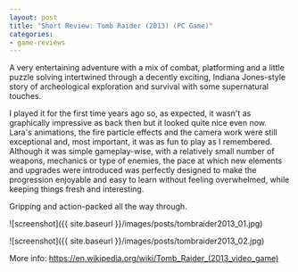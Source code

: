 ```yaml
---
layout: post
title: "Short Review: Tomb Raider (2013) (PC Game)"
categories:
- game-reviews
---
```


<p>
A very entertaining adventure with a mix of combat, platforming and a little puzzle solving intertwined through a decently exciting, Indiana Jones-style story of archeological exploration and survival with some supernatural touches.
</p>
<p>
I played it for the first time years ago so, as expected, it wasn't as graphically impressive as back then but it looked quite nice even now. Lara's animations, the fire particle effects and the camera work were still exceptional and, most important, it was as fun to play as I remembered. Although it was simple gameplay-wise, with a relatively small number of weapons, mechanics or type of enemies, the pace at which new elements and upgrades were introduced was perfectly designed to make the progression enjoyable and easy to learn without feeling overwhelmed, while keeping things fresh and interesting.
</p>
<p>
Gripping and action-packed all the way through. 
</p>


![screenshot]({{ site.baseurl }}/images/posts/tombraider2013_01.jpg)

![screenshot]({{ site.baseurl }}/images/posts/tombraider2013_02.jpg)


<p>More info: <a href="https://en.wikipedia.org/wiki/Tomb_Raider_(2013_video_game)">https://en.wikipedia.org/wiki/Tomb_Raider_(2013_video_game)</a></p>
